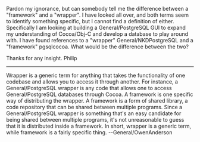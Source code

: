 

Pardon my ignorance, but can somebody tell me the difference between a "framework" and a "wrapper". I have looked all over, and both terms seem to identify something specific, but I cannot find a definition of either. Specifically I am looking at building a General/PostgreSQL GUI to expand my understanding of Cocoa/Obj-C and develop a database to play around with. I have found references to a "wrapper" General/NKDPostgreSQL and a "framework" pgsqlcocoa. What would be the difference between the two? 

Thanks for any insight.
Philip

----

Wrapper is a generic term for anything that takes the functionality of one codebase and allows you to access it through another.  For instance, a General/PostgreSQL wrapper is any code that allows one to access General/PostgreSQL databases through Cocoa.  A framework is one specific way of distributing the wrapper.  A framework is a form of shared library, a code repository that can be shared between multiple programs.  Since a General/PostgreSQL wrapper is something that's an easy candidate for being shared between multiple programs, it's not unreasonable to guess that it is distributed inside a framework.  In short, wrapper is a generic term, while framework is a fairly specific thing. --General/OwenAnderson